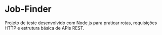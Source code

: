 # Job-Finder
Projeto de teste desenvolvido com Node.js para praticar rotas, requisições HTTP e estrutura básica de APIs REST.
